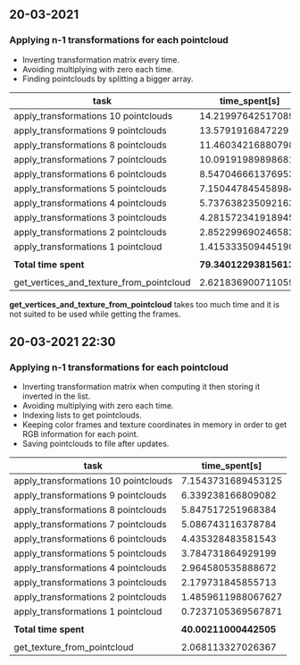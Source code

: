 ## 20-03-2021
### Applying n-1 transformations for each pointcloud
- Inverting transformation matrix every time.
- Avoiding multiplying with zero each time.
- Finding pointclouds by splitting a bigger array.

|task|time_spent[s]|
|----|-------------|
|apply_transformations 10 pointclouds| 14.219976425170898|
|apply_transformations 9 pointclouds| 13.5791916847229|
|apply_transformations 8 pointclouds| 11.460342168807983|
|apply_transformations 7 pointclouds| 10.091919898986816|
|apply_transformations 6 pointclouds| 8.547046661376953|
|apply_transformations 5 pointclouds| 7.150447845458984|
|apply_transformations 4 pointclouds| 5.737638235092163|
|apply_transformations 3 pointclouds| 4.281572341918945|
|apply_transformations 2 pointclouds| 2.852299690246582|
|apply_transformations 1 pointcloud | 1.4153335094451904|
|||
|**Total time spent**| **79.34012293815613**|
| | | 
|get_vertices_and_texture_from_pointcloud| 2.6218369007110596|

**get_vertices_and_texture_from_pointcloud** takes too much time and it is not suited to be used while getting the frames.

## 20-03-2021 22:30
### Applying n-1 transformations for each pointcloud
- Inverting transformation matrix when computing it then storing it inverted in the list.
- Avoiding multiplying with zero each time.
- Indexing lists to get pointclouds.
- Keeping color frames and texture coordinates in memory in order to get RGB information for each point.
- Saving pointclouds to file after updates.

|task|time_spent[s]|
|----|-------------|
|apply_transformations 10 pointclouds| 7.1543731689453125|
|apply_transformations 9 pointclouds| 6.339238166809082|
|apply_transformations 8 pointclouds| 5.847517251968384|
|apply_transformations 7 pointclouds| 5.086743116378784|
|apply_transformations 6 pointclouds| 4.435328483581543|
|apply_transformations 5 pointclouds| 3.784731864929199|
|apply_transformations 4 pointclouds| 2.964580535888672|
|apply_transformations 3 pointclouds| 2.179731845855713|
|apply_transformations 2 pointclouds| 1.4859611988067627|
|apply_transformations 1 pointcloud | 0.7237105369567871|
|||
|**Total time spent**| **40.00211000442505**|
| | | 
|get_texture_from_pointcloud| 2.068113327026367|
